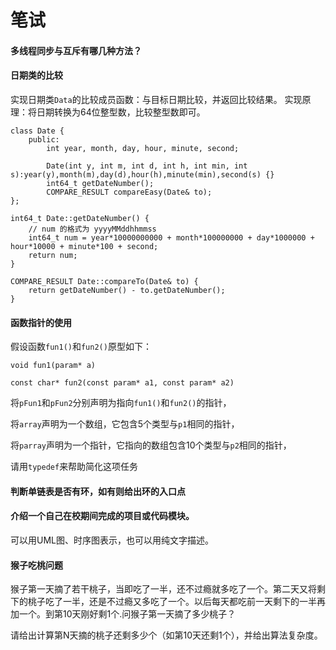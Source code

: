 # 笔试

#### 多线程同步与互斥有哪几种方法？

#### 日期类的比较

实现日期类`Data`的比较成员函数：与目标日期比较，并返回比较结果。
实现原理：将日期转换为64位整型数，比较整型数即可。


    class Date {
        public:
            int year, month, day, hour, minute, second;

            Date(int y, int m, int d, int h, int min, int s):year(y),month(m),day(d),hour(h),minute(min),second(s) {}
            int64_t getDateNumber();
            COMPARE_RESULT compareEasy(Date& to);
    };

    int64_t Date::getDateNumber() {
        // num 的格式为 yyyyMMddhhmmss
        int64_t num = year*10000000000 + month*100000000 + day*1000000 + hour*10000 + minute*100 + second;
        return num;
    }

    COMPARE_RESULT Date::compareTo(Date& to) {
        return getDateNumber() - to.getDateNumber();
    }

#### 函数指针的使用

假设函数`fun1()`和`fun2()`原型如下：

`void fun1(param* a)`

`const char* fun2(const param* a1, const param* a2)`

将`pFun1`和`pFun2`分别声明为指向`fun1()`和`fun2()`的指针，

将`array`声明为一个数组，它包含5个类型与`p1`相同的指针，

将`parray`声明为一个指针，它指向的数组包含10个类型与`p2`相同的指针，

请用`typedef`来帮助简化这项任务

#### 判断单链表是否有环，如有则给出环的入口点

#### 介绍一个自己在校期间完成的项目或代码模块。

可以用UML图、时序图表示，也可以用纯文字描述。

#### 猴子吃桃问题

猴子第一天摘了若干桃子，当即吃了一半，还不过瘾就多吃了一个。第二天又将剩下的桃子吃了一半，还是不过瘾又多吃了一个。以后每天都吃前一天剩下的一半再加一个。到第10天刚好剩1个.问猴子第一天摘了多少桃子？

请给出计算第N天摘的桃子还剩多少个（如第10天还剩1个），并给出算法复杂度。